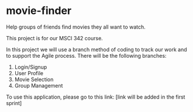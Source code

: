 # movie-finder

Help groups of friends find movies they all want to watch.

This project is for our MSCI 342 course. 

In this project we will use a branch method of coding to track our work and to support the Agile process.  There will be the following branches:
1. Login/Signup
2. User Profile
3. Movie Selection 
4. Group Management
 
To use this application, please go to this link: [link will be added in the first sprint]
